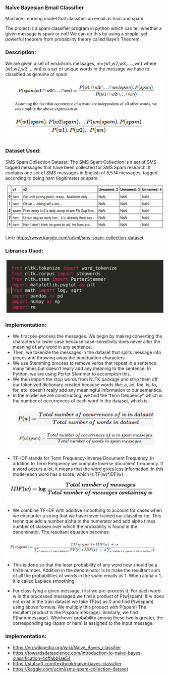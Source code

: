 ### Naïve Bayesian Email Classifier

Machine Learning model that classifies an email as ham and spam

The project is a spam classifier program in python which can tell whether a given message is spam or not! We can do this by using a simple, yet powerful theorem from probability theory called Baye’s Theorem.

### Description:

We are given a set of email/sms messages, m=(w1,w2,w3,.....,wn) where (w1,w2,w3, ...wn) is a set of unique words in the message we have to classified as genuine of spam.

![Bayes Theorem](https://github.com/ssrishabh96/Machine-Learning-Email-SMS-Spam-Ham-Classifier/blob/master/images/1.png "Basis of the probability")

### Dataset Used:

SMS Spam Collection Dataset:
The SMS Spam Collection is a set of SMS tagged messages that have been collected for SMS Spam research. It contains one set of SMS messages in English of 5,574 messages, tagged according to being ham (legitimate) or spam.

![Source: Kaggle](https://github.com/ssrishabh96/Machine-Learning-Email-SMS-Spam-Ham-Classifier/blob/master/images/2.png "Dataset Used")

Link: https://www.kaggle.com/uciml/sms-spam-collection-dataset

### Libraries Used:
![Python Std Libraries](https://github.com/ssrishabh96/Machine-Learning-Email-SMS-Spam-Ham-Classifier/blob/master/images/3.png "Python Libraries")

### Implementation:

- We first pre-process the messages. We begin by making converting the characters to lower case because case-sensitivity does never alter the meaning of any word in any sentence.
- Then, we tokenize the messages in the dataset that splits message into pieces and throwing away the punctuation characters.
- We use Stemming process to remove verbs that repeat in a sentence many times but doesn’t really add any meaning to the sentence. In Python, we are using Porter Stemmer to accomplish this.
- We then import the stop words from NLTK package and strip them off our tokenized dictionary created because words like: a, an, the, is, to, for, etc. doesn’t really add any meaningful information to our semantics.
- In the model we are constructing, we find the “term frequency” which is the number of occurrences of each word in the dataset, which is:

![Python Std Libraries](https://github.com/ssrishabh96/Machine-Learning-Email-SMS-Spam-Ham-Classifier/blob/master/images/6.png "Python Libraries")


- TF-IDF stands for Term Frequency-Inverse Document Frequency. In addition to Term Frequency we compute Inverse document frequency. If a word occurs a lot, it means that the word gives less information. In this model each word has a score, which is TF(w)*IDF(w).

![Formulae](https://github.com/ssrishabh96/Machine-Learning-Email-SMS-Spam-Ham-Classifier/blob/master/images/4.png "Formulae")

 - We combine TF-IDF with additive smoothing to account for cases when we encounter a string that we have never trained our classifier for. This technique add a number alpha to the numerator and add alpha times number of classes over which the probability is found in the denominator. The resultant equation becomes:

![Formulae](https://github.com/ssrishabh96/Machine-Learning-Email-SMS-Spam-Ham-Classifier/blob/master/images/5.png "Formulae")

 - This is done so that the least probability of any word now should be a finite number. Addition in the denominator is to make the resultant sum of all the probabilities of words in the spam emails as 1. When alpha = 1, it is called Laplace smoothing.

- For classifying a given message, first we pre-process it. For each word w in the processed messaged we find a product of P(w|spam). If w does not exist in the train dataset we take TF(w) as 0 and find P(w|spam) using above formula. We multiply this product with P(spam) The resultant product is the P(spam|message). Similarly, we find P(ham|message). Whichever probability among these two is greater, the corresponding tag (spam or ham) is assigned to the input message.

### Implementation:

- https://en.wikipedia.org/wiki/Naive_Bayes_classifier
- https://towardsdatascience.com/introduction-to-naive-bayes-classification-4cffabb1ae54
- https://statsoft.com/textbook/naive-bayes-classifier
- https://kaggle.com/uciml/sms-spam-collection-dataset
